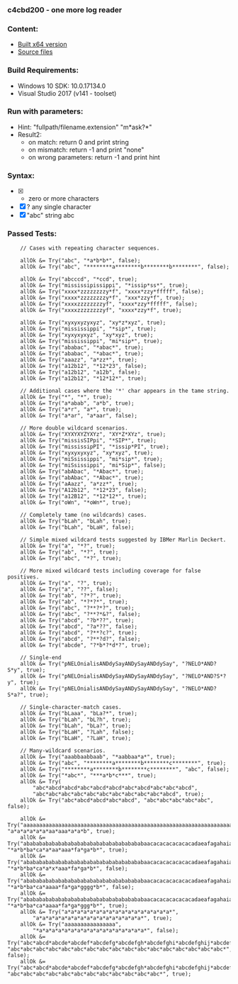 ### c4cbd200 - one more log reader

### Content:
* [Built x64 version](https://github.com/AntonGulkevich/c4cbd200/tree/master/c4cbd200/example)
* [Source files](https://github.com/AntonGulkevich/c4cbd200/tree/master/c4cbd200/c4cbd200)

### Build Requirements:
* Windows 10 SDK: 10.0.17134.0
* Visual Studio 2017 (v141 - toolset)

### Run with parameters:
* Hint: "fullpath/filename.extension" "m\*ask?\*"
* Result2: 
  * on match: return 0 and print string
  * on mismatch: return -1 and print "none"
  * on wrong parameters: return -1 and print hint
  
### Syntax:
- [x] * zero or more characters 
- [x] ? any single character
- [x] "abc" string abc

### Passed Tests:
		// Cases with repeating character sequences.

		allOk &= Try("abc", "*a*b*b*", false);
		allOk &= Try("abc", "********a********b********b********", false);

		allOk &= Try("abcccd", "*ccd", true);
		allOk &= Try("mississipissippi", "*issip*ss*", true);
		allOk &= Try("xxxx*zzzzzzzzy*f", "xxxx*zzy*fffff", false);
		allOk &= Try("xxxx*zzzzzzzzy*f", "xxx*zzy*f", true);
		allOk &= Try("xxxxzzzzzzzzyf", "xxxx*zzy*fffff", false);
		allOk &= Try("xxxxzzzzzzzzyf", "xxxx*zzy*f", true);

		allOk &= Try("xyxyxyzyxyz", "xy*z*xyz", true);
		allOk &= Try("mississippi", "*sip*", true);
		allOk &= Try("xyxyxyxyz", "xy*xyz", true);
		allOk &= Try("mississippi", "mi*sip*", true);
		allOk &= Try("ababac", "*abac*", true);
		allOk &= Try("ababac", "*abac*", true);
		allOk &= Try("aaazz", "a*zz*", true);
		allOk &= Try("a12b12", "*12*23", false);
		allOk &= Try("a12b12", "a12b", false);
		allOk &= Try("a12b12", "*12*12*", true);

		// Additional cases where the '*' char appears in the tame string.
		allOk &= Try("*", "*", true);
		allOk &= Try("a*abab", "a*b", true);
		allOk &= Try("a*r", "a*", true);
		allOk &= Try("a*ar", "a*aar", false);

		// More double wildcard scenarios.
		allOk &= Try("XYXYXYZYXYz", "XY*Z*XYz", true);
		allOk &= Try("missisSIPpi", "*SIP*", true);
		allOk &= Try("mississipPI", "*issip*PI", true);
		allOk &= Try("xyxyxyxyz", "xy*xyz", true);
		allOk &= Try("miSsissippi", "mi*sip*", true);
		allOk &= Try("miSsissippi", "mi*Sip*", false);
		allOk &= Try("abAbac", "*Abac*", true);
		allOk &= Try("abAbac", "*Abac*", true);
		allOk &= Try("aAazz", "a*zz*", true);
		allOk &= Try("A12b12", "*12*23", false);
		allOk &= Try("a12B12", "*12*12*", true);
		allOk &= Try("oWn", "*oWn*", true);

		// Completely tame (no wildcards) cases.
		allOk &= Try("bLah", "bLah", true);
		allOk &= Try("bLah", "bLaH", false);

		// Simple mixed wildcard tests suggested by IBMer Marlin Deckert.
		allOk &= Try("a", "*?", true);
		allOk &= Try("ab", "*?", true);
		allOk &= Try("abc", "*?", true);

		// More mixed wildcard tests including coverage for false positives.
		allOk &= Try("a", "?", true);
		allOk &= Try("a", "??", false);
		allOk &= Try("ab", "?*?", true);
		allOk &= Try("ab", "*?*?*", true);
		allOk &= Try("abc", "?**?*?", true);
		allOk &= Try("abc", "?**?*&?", false);
		allOk &= Try("abcd", "?b*??", true);
		allOk &= Try("abcd", "?a*??", false);
		allOk &= Try("abcd", "?**?c?", true);
		allOk &= Try("abcd", "?**?d?", false);
		allOk &= Try("abcde", "?*b*?*d*?", true);

		// Single-end
		allOk &= Try("pNELOnialisANDdySayANDySayANDdySay", "?NELO*AND?S*y", true);
		allOk &= Try("pNELOnialisANDdySayANDySayANDdySay", "?NELO*AND?S*?y", true);
		allOk &= Try("pNELOnialisANDdySayANDySayANDdySay", "?NELO*AND?S*a?", true);

		// Single-character-match cases.
		allOk &= Try("bLaaa", "bLa?*", true);
		allOk &= Try("bLah", "bL?h", true);
		allOk &= Try("bLah", "bLa?", true);
		allOk &= Try("bLaH", "?Lah", false);
		allOk &= Try("bLaH", "?LaH", true);

		// Many-wildcard scenarios.
		allOk &= Try("aaabbaabbaab", "*aabbaa*a*", true);
		allOk &= Try("abc", "********a********b********c********", true);
		allOk &= Try("********a********b********c********", "abc", false);
		allOk &= Try("*abc*", "***a*b*c***", true);
		allOk &= Try(
			"abc*abcd*abcd*abc*abcd*abcd*abc*abcd*abc*abc*abcd",
			"abc*abc*abc*abc*abc*abc*abc*abc*abc*abc*abcd", true);
		allOk &= Try("abc*abcd*abcd*abc*abcd", "abc*abc*abc*abc*abc", false);

		allOk &= Try("aaaaaaaaaaaaaaaaaaaaaaaaaaaaaaaaaaaaaaaaaaaaaaaaaaaaaaaaaaaaaaaaaaaaaaaaaaaaaaaaaaaaaaaaaab",
    "a*a*a*a*a*a*aa*aaa*a*a*b", true);
		allOk &= Try("abababababababababababababababababababaacacacacacacacadaeafagahaiajakalaaaaaaaaaaaaaaaaaffafagaagggagaaaaaaaab",
    "*a*b*ba*ca*a*aa*aaa*fa*ga*b*", true);
		allOk &= Try("abababababababababababababababababababaacacacacacacacadaeafagahaiajakalaaaaaaaaaaaaaaaaaffafagaagggagaaaaaaaab",
    "*a*b*ba*ca*a*x*aaa*fa*ga*b*", false);
		allOk &= Try("abababababababababababababababababababaacacacacacacacadaeafagahaiajakalaaaaaaaaaaaaaaaaaffafagaagggagaaaaaaaab",
    "*a*b*ba*ca*aaaa*fa*ga*gggg*b*", false);
		allOk &= Try("abababababababababababababababababababaacacacacacacacadaeafagahaiajakalaaaaaaaaaaaaaaaaaffafagaagggagaaaaaaaab",
    "*a*b*ba*ca*aaaa*fa*ga*ggg*b*", true);
		allOk &= Try("a*a*a*a*a*a*a*a*a*a*a*a*a*a*a*a*a*",
			"a*a*a*a*a*a*a*a*a*a*a*a*a*a*a*a*a*", true);
		allOk &= Try("aaaaaaaaaaaaaaaa",
			"*a*a*a*a*a*a*a*a*a*a*a*a*a*a*a*a*a*", false);
		allOk &= Try("abc*abcd*abcde*abcdef*abcdefg*abcdefgh*abcdefghi*abcdefghij*abcdefghijk*abcdefghijkl*abcdefghijklm*abcdefghijklmn",
    "abc*abc*abc*abc*abc*abc*abc*abc*abc*abc*abc*abc*abc*abc*abc*abc*abc*", false);
		allOk &= Try("abc*abcd*abcde*abcdef*abcdefg*abcdefgh*abcdefghi*abcdefghij*abcdefghijk*abcdefghijkl*abcdefghijklm*abcdefghijklmn",
    "abc*abc*abc*abc*abc*abc*abc*abc*abc*abc*abc*abc*", true);
